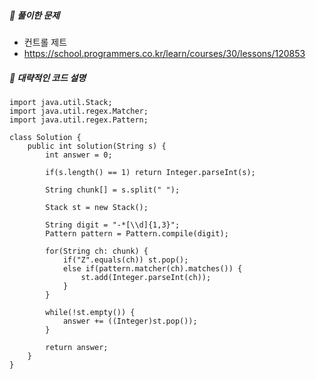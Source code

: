 ##### **📘 풀이한 문제**

- 컨트롤 제트
- https://school.programmers.co.kr/learn/courses/30/lessons/120853

##### **📜 대략적인 코드 설명**
```
import java.util.Stack;
import java.util.regex.Matcher;
import java.util.regex.Pattern;

class Solution {
    public int solution(String s) {
		int answer = 0;
		
		if(s.length() == 1) return Integer.parseInt(s);
		
		String chunk[] = s.split(" ");
		
		Stack st = new Stack();
		
		String digit = "-*[\\d]{1,3}";
		Pattern pattern = Pattern.compile(digit);
		
		for(String ch: chunk) {
			if("Z".equals(ch)) st.pop();
			else if(pattern.matcher(ch).matches()) {
				st.add(Integer.parseInt(ch));
			}
		}
		
		while(!st.empty()) {
			answer += ((Integer)st.pop());
		}
		
		return answer;
    }
}
```
